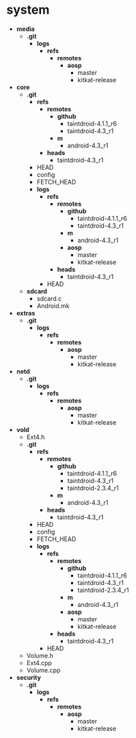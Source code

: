 system
======
* **media**
  * **.git**
    * **logs**
      * **refs**
        * **remotes**
          * **aosp**
            * master
            * kitkat-release
* **core**
  * **.git**
    * **refs**
      * **remotes**
        * **github**
          * taintdroid-4.1.1_r6
          * taintdroid-4.3_r1
        * **m**
          * android-4.3_r1
      * **heads**
        * taintdroid-4.3_r1
    * HEAD
    * config
    * FETCH_HEAD
    * **logs**
      * **refs**
        * **remotes**
          * **github**
            * taintdroid-4.1.1_r6
            * taintdroid-4.3_r1
          * **m**
            * android-4.3_r1
          * **aosp**
            * master
            * kitkat-release
        * **heads**
          * taintdroid-4.3_r1
      * HEAD
  * **sdcard**
    * sdcard.c
    * Android.mk
* **extras**
  * **.git**
    * **logs**
      * **refs**
        * **remotes**
          * **aosp**
            * master
            * kitkat-release
* **netd**
  * **.git**
    * **logs**
      * **refs**
        * **remotes**
          * **aosp**
            * master
            * kitkat-release
* **vold**
  * Ext4.h
  * **.git**
    * **refs**
      * **remotes**
        * **github**
          * taintdroid-4.1.1_r6
          * taintdroid-4.3_r1
          * taintdroid-2.3.4_r1
        * **m**
          * android-4.3_r1
      * **heads**
        * taintdroid-4.3_r1
    * HEAD
    * config
    * FETCH_HEAD
    * **logs**
      * **refs**
        * **remotes**
          * **github**
            * taintdroid-4.1.1_r6
            * taintdroid-4.3_r1
            * taintdroid-2.3.4_r1
          * **m**
            * android-4.3_r1
          * **aosp**
            * master
            * kitkat-release
        * **heads**
          * taintdroid-4.3_r1
      * HEAD
  * Volume.h
  * Ext4.cpp
  * Volume.cpp
* **security**
  * **.git**
    * **logs**
      * **refs**
        * **remotes**
          * **aosp**
            * master
            * kitkat-release
